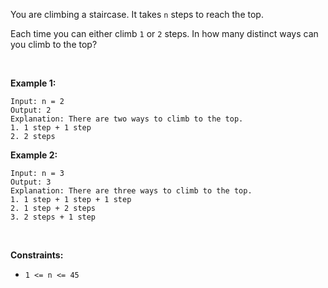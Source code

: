 You are climbing a staircase. It takes `n` steps to reach the top.

Each time you can either climb `1` or `2` steps. In how many distinct
ways can you climb to the top?

 

**Example 1:**

    Input: n = 2
    Output: 2
    Explanation: There are two ways to climb to the top.
    1. 1 step + 1 step
    2. 2 steps

**Example 2:**

    Input: n = 3
    Output: 3
    Explanation: There are three ways to climb to the top.
    1. 1 step + 1 step + 1 step
    2. 1 step + 2 steps
    3. 2 steps + 1 step

 

**Constraints:**

-   `1 <= n <= 45`

